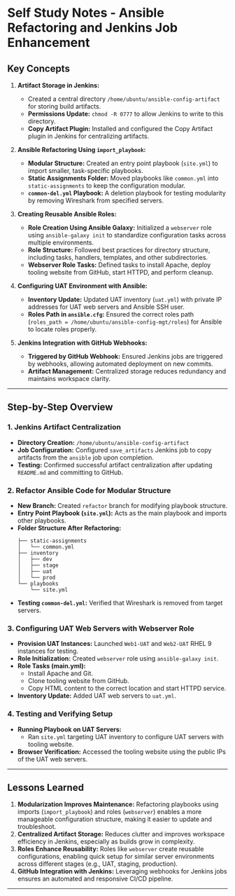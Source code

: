 

# Self Study Notes - Ansible Refactoring and Jenkins Job Enhancement


## Key Concepts
1. **Artifact Storage in Jenkins:**
   - Created a central directory `/home/ubuntu/ansible-config-artifact` for storing build artifacts.
   - **Permissions Update:** `chmod -R 0777` to allow Jenkins to write to this directory.
   - **Copy Artifact Plugin:** Installed and configured the Copy Artifact plugin in Jenkins for centralizing artifacts.

2. **Ansible Refactoring Using `import_playbook`:**
   - **Modular Structure:** Created an entry point playbook (`site.yml`) to import smaller, task-specific playbooks.
   - **Static Assignments Folder:** Moved playbooks like `common.yml` into `static-assignments` to keep the configuration modular.
   - **`common-del.yml` Playbook:** A deletion playbook for testing modularity by removing Wireshark from specified servers.

3. **Creating Reusable Ansible Roles:**
   - **Role Creation Using Ansible Galaxy:** Initialized a `webserver` role using `ansible-galaxy init` to standardize configuration tasks across multiple environments.
   - **Role Structure:** Followed best practices for directory structure, including tasks, handlers, templates, and other subdirectories.
   - **Webserver Role Tasks:** Defined tasks to install Apache, deploy tooling website from GitHub, start HTTPD, and perform cleanup.

4. **Configuring UAT Environment with Ansible:**
   - **Inventory Update:** Updated UAT inventory (`uat.yml`) with private IP addresses for UAT web servers and Ansible SSH user.
   - **Roles Path in `ansible.cfg`:** Ensured the correct roles path (`roles_path = /home/ubuntu/ansible-config-mgt/roles`) for Ansible to locate roles properly.

5. **Jenkins Integration with GitHub Webhooks:**
   - **Triggered by GitHub Webhook:** Ensured Jenkins jobs are triggered by webhooks, allowing automated deployment on new commits.
   - **Artifact Management:** Centralized storage reduces redundancy and maintains workspace clarity.

---

## Step-by-Step Overview

### 1. **Jenkins Artifact Centralization**
   - **Directory Creation:** `/home/ubuntu/ansible-config-artifact`
   - **Job Configuration:** Configured `save_artifacts` Jenkins job to copy artifacts from the `ansible` job upon completion.
   - **Testing:** Confirmed successful artifact centralization after updating `README.md` and committing to GitHub.

### 2. **Refactor Ansible Code for Modular Structure**
   - **New Branch:** Created `refactor` branch for modifying playbook structure.
   - **Entry Point Playbook (`site.yml`):** Acts as the main playbook and imports other playbooks.
   - **Folder Structure After Refactoring:**
      ```plaintext
      ├── static-assignments
      │   └── common.yml
      ├── inventory
      │   ├── dev
      │   ├── stage
      │   ├── uat
      │   └── prod
      └── playbooks
          └── site.yml
      ```
   - **Testing `common-del.yml`:** Verified that Wireshark is removed from target servers.

### 3. **Configuring UAT Web Servers with Webserver Role**
   - **Provision UAT Instances:** Launched `Web1-UAT` and `Web2-UAT` RHEL 9 instances for testing.
   - **Role Initialization:** Created `webserver` role using `ansible-galaxy init`.
   - **Role Tasks (main.yml):**
     - Install Apache and Git.
     - Clone tooling website from GitHub.
     - Copy HTML content to the correct location and start HTTPD service.
   - **Inventory Update:** Added UAT web servers to `uat.yml`.

### 4. **Testing and Verifying Setup**
   - **Running Playbook on UAT Servers:**
     - Ran `site.yml` targeting UAT inventory to configure UAT servers with tooling website.
   - **Browser Verification:** Accessed the tooling website using the public IPs of the UAT web servers.

---

## Lessons Learned
1. **Modularization Improves Maintenance:** Refactoring playbooks using imports (`import_playbook`) and roles (`webserver`) enables a more manageable configuration structure, making it easier to update and troubleshoot.
2. **Centralized Artifact Storage:** Reduces clutter and improves workspace efficiency in Jenkins, especially as builds grow in complexity.
3. **Roles Enhance Reusability:** Roles like `webserver` create reusable configurations, enabling quick setup for similar server environments across different stages (e.g., UAT, staging, production).
4. **GitHub Integration with Jenkins:** Leveraging webhooks for Jenkins jobs ensures an automated and responsive CI/CD pipeline.

---
